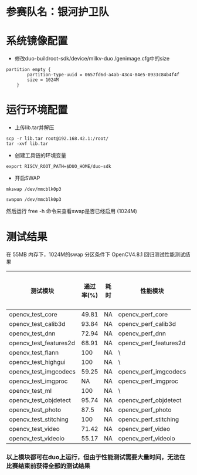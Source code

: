 # 参赛队名：银河护卫队
# 系统镜像配置
* 修改duo-buildroot-sdk/device/milkv-duo
/genimage.cfg中的size
```
partition empty {
		partition-type-uuid = 0657fd6d-a4ab-43c4-84e5-0933c84b4f4f
		size = 1024M 
	}
```
# 运行环境配置
* 上传lib.tar并解压
```
scp -r lib.tar root@192.168.42.1:/root/
tar -xvf lib.tar
```
* 创建工具链的环境变量
```
export RISCV_ROOT_PATH=$DUO_HOME/duo-sdk
```
* 开启SWAP
```
mkswap /dev/mmcblk0p3
```
```
swapon /dev/mmcblk0p3
```
然后运行 free -h 命令来查看swap是否已经启用 (1024M)
# 测试结果

在 55MB 内存下，1024M的swap 分区条件下 OpenCV4.8.1 回归测试性能测试结果

| 测试模块 | 通过率(%) | 耗时 | 性能模块 | 性能数据 | 耗时 |
| --------- | ---------- | ---- | --------- | -------- | ---- |
| opencv_test_core | 49.81 | NA | opencv_perf_core | NA | NA |
| opencv_test_calib3d | 93.84 | NA | opencv_perf_calib3d | NA | NA |
| opencv_test_dnn | 72.94 | NA | opencv_perf_dnn | NA | NA |
| opencv_test_features2d | 68.91 | NA | opencv_perf_features2d | ... | NA |
| opencv_test_flann | 100 | NA | \ | NA | NA |
| opencv_test_highgui | 100 | NA | \ | NA | NA |
| opencv_test_imgcodecs | 59.25 | NA | opencv_perf_imgcodecs | NA | NA |
| opencv_test_imgproc | NA | NA | opencv_perf_imgproc | NA | NA |
| opencv_test_ml | 100 | NA | \ | NA | NA |
| opencv_test_objdetect | 95.74 | NA | opencv_perf_objdetect | 100 | NA |
| opencv_test_photo | 87.5 | NA | opencv_perf_photo | 100 | NA |
| opencv_test_stitching | 100 | NA | opencv_perf_stitching | 100 | 6h |
| opencv_test_video | 71.42 | NA | opencv_perf_video | NA | NA |
| opencv_test_videoio | 55.17 | NA | opencv_perf_videoio | 100 | NA |
### 以上模块都可在duo上运行，但由于性能测试需要大量时间，无法在比赛结束前获得全部的测试结果

